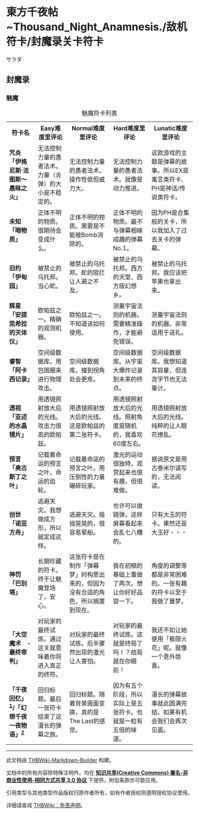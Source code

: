 # 東方千夜帖~Thousand_Night_Anamnesis./敌机符卡/封魔录关卡符卡

<!-- source html: G:\repos\THBWiki-Markdown-Builder\THBWikiMarkdown\Temp\main\c\c0\ns0%3A%E6%9D%B1%E6%96%B9%E5%8D%83%E5%A4%9C%E5%B8%96%7EThousand_Night_Anamnesis%2E%2F%E6%95%8C%E6%9C%BA%E7%AC%A6%E5%8D%A1%2F%E5%B0%81%E9%AD%94%E5%BD%95%E5%85%B3%E5%8D%A1%E7%AC%A6%E5%8D%A1.html -->

サラダ


## 封魔录

### 魅魔

<table>
<caption>魅魔符卡列表
</caption>
<tbody><tr>
<th>符卡名</th>
<th>Easy难度里评论</th>
<th>Normal难度里评论</th>
<th>Hard难度里评论</th>
<th>Lunatic难度里评论
</th></tr>
<tr>
<td><b>咒炎「伊格尼斯·法图斯～愚昧之火」</b></td>
<td>无法控制力量的愚者法术。力量（炎弹）的大小是不稳定的。</td>
<td>无法控制力量的愚者法术。操作性低但威力大。</td>
<td>无法控制力量的愚者法术。就像是动力推进。</td>
<td>这款游戏的主题是弹幕的故事。所以EX是寓言类符卡、PH是神话/传说类符卡。
</td></tr>
<tr>
<td><b>未知「暗物质」</b></td>
<td>正体不明的物质。很期待会变成什么。</td>
<td>正体不明的物质。黑雾是不能被Bomb消除的。</td>
<td>正体不明的物质。最不与弹幕相映成趣的弹幕No.1。</td>
<td>因为PH是合集般的关卡，所以我加入了过去关卡的弹幕。
</td></tr>
<tr>
<td><b>旧约「伊甸园」</b></td>
<td>被禁止的乌托邦。当心蛇。</td>
<td>被禁止的乌托邦。蛇的阻拦让人避之不及。</td>
<td>被禁止的乌托邦。西方的天堂、西方版幻想乡。</td>
<td>被禁止的乌托邦。我应该把苹果也拿出来。
</td></tr>
<tr>
<td><b>辉星「安提凯希拉的天体仪」</b></td>
<td>欧帕兹之一。精确的观测机器。</td>
<td>欧帕兹之一。不知道该如何使用。</td>
<td>测量宇宙法则的机器。需要精准操作，才能避免错误。</td>
<td>测量宇宙法则的机器。非常适用于送礼。
</td></tr>
<tr>
<td><b>睿智「阿卡西记录」</b></td>
<td>空间级数据库。用包围圈来进行物理攻击。</td>
<td>空间级数据库。撞到拐角处会更疼。</td>
<td>空间级数据库。从宇宙大爆炸记录到未来的终点。</td>
<td>空间级数据库。我想知道其容量，但连尧字节也无法量计。
</td></tr>
<tr>
<td><b>透视「亚述的水晶镜片」</b></td>
<td>用透镜照射放大后的光线。攻击力很高的欧帕兹。</td>
<td>用透镜照射放大后的光线。这是欧帕兹的第二张符卡。</td>
<td>用透镜照射放大后的光线。照射角度是随机的，我喜欢60度左右。</td>
<td>用透镜照射放大后的光线。纯粹的让人眼花缭乱。
</td></tr>
<tr>
<td><b>预言「奥古斯丁之叶」</b></td>
<td>记载着命运的预言之叶。命运的齿轮。</td>
<td>记载着命运的预言之叶。用压倒性的力量碾碎玩家。</td>
<td>激光的运动很独特，观赏起来也很有趣，但很难做。</td>
<td>据说原文是用古泰米尔语写的，无法阅读。
</td></tr>
<tr>
<td><b>创世「诺亚方舟」</b></td>
<td>逃避天灾。我想做成方形，所以就定成这样。</td>
<td>逃避天灾。摇摇晃晃的，很容易晕船。</td>
<td>也许可以做链弹，这样屏幕看起来会乱七八糟的。</td>
<td>只有大玉的符卡。果然还是大玉好・・・
</td></tr>
<tr>
<td><b>神罚「巴别塔」</b></td>
<td>长期珍藏的符卡。终于让魅魔登场了，安心。</td>
<td>这张符卡是在制作「弹幕梦」时构思出来的，但因为没有合适的角色，所以搁置到现在。</td>
<td>我在初稿的基础上重做了两次。想让你好好品尝一下。</td>
<td>角度的调整等都是非常困难的。一张有趣的符卡以至于我做了噩梦。
</td></tr>
<tr>
<td><b>「大空魔术　-最终审判」</b></td>
<td>对玩家的最终试炼。通过这关就意味着你将进入真正的终符。</td>
<td>对玩家的最终试炼。后半骤然出现的激光让人害怕。</td>
<td>对玩家的最终试炼。这就是终局了吗！？结局就在你眼前！</td>
<td>我还不如让她使用「极限火花」呢。就像一个意外惊喜。
</td></tr>
<tr>
<td><b>「千夜回忆」<sup id="cite_ref-1" class="reference"><a href="#cite_note-1">1</a></sup>/「幻想千夜一夜物语」<sup id="cite_ref-2" class="reference"><a href="#cite_note-2">2</a></sup></b></td>
<td>回归标题。最后一张符卡结束了这漫长的弹幕之旅。</td>
<td>回归标题。随着背景画面变换，真的是The Last的感觉。</td>
<td>因为有五个阶段，所以实际上是五张符卡。也就是一粒有五倍的味道。</td>
<td>漫长的弹幕故事就此圆满完结。如果有机会我们会再次见面。
</td></tr></tbody></table>



[^cite_note-1]: E，N难度下的名称，其符卡英文名为游戏副标题





---

此文档由 [THBWiki-Markdown-Builder](https://github.com/Delsin-Yu/THBWiki-Markdown-Builder) 构建。

文档中的所有内容除特殊注明外，均在 [**知识共享(Creative Commons) 署名-非商业性使用-相同方式共享 3.0 协议**](https://creativecommons.org/licenses/by-sa/3.0/deed.zh-hans) 下提供，附加条款亦可能应用。

引用类型与其他类型作品版权归原作者所有，如有作者授权则遵照授权协议使用。

详细请查阅 [THBWiki：免责声明](https://thbwiki.cc/THBWiki:%E5%85%8D%E8%B4%A3%E5%A3%B0%E6%98%8E)。

